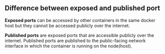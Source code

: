 ## Difference between exposed and published port
**Exposed ports** can be accessed by other containers in the same docker host but they cannot be accessed publicly over the internet.

**Published ports** are exposed ports that are accessible publicly over the internet. Published ports are published to the public-facing network interface in which the container is running on the node(host).
